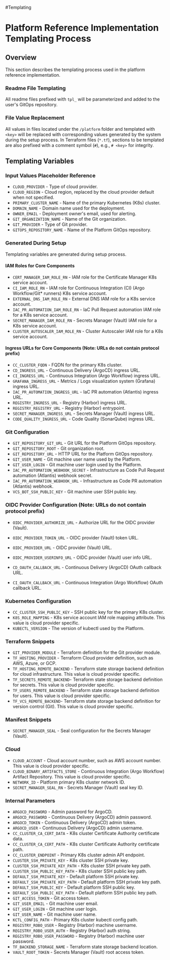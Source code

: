 #Templating 

# Platform Reference Implementation Templating Process

## Overview
This section describes the templating process used in the platform reference implementation.

### Readme File Templating
All readme files prefixed with `tpl_` will be parameterized and added to the user's GitOps repository.

### File Value Replacement
All values in files located under the `/platform` folder and templated with `<key>` will be replaced with corresponding values generated by the system during the setup process. In Terraform files (`*.tf`), sections to be templated are also prefixed with a comment symbol (`#`), e.g., `# <key>` for integrity.

## Templating Variables

### Input Values Placeholder Reference
- `CLOUD_PROVIDER` - Type of cloud provider.
- `CLOUD_REGION` - Cloud region, replaced by the cloud provider default when not specified.
- `PRIMARY_CLUSTER_NAME` - Name of the primary Kubernetes (K8s) cluster.
- `DOMAIN_NAME` - Domain name used for the deployment.
- `OWNER_EMAIL` - Deployment owner's email, used for alerting.
- `GIT_ORGANIZATION_NAME` - Name of the Git organization.
- `GIT_PROVIDER` - Type of Git provider.
- `GITOPS_REPOSITORY_NAME` - Name of the Platform GitOps repository.

### Generated During Setup

Templating variables are generated during setup process.

#### IAM Roles for Core Components
- `CERT_MANAGER_IAM_ROLE_RN` - IAM role for the Certificate Manager K8s service account.
- `CI_IAM_ROLE_RN` - IAM role for Continuous Integration (CI) (Argo Workflow/Git* runners) K8s service account.
- `EXTERNAL_DNS_IAM_ROLE_RN` - External DNS IAM role for a K8s service account.
- `IAC_PR_AUTOMATION_IAM_ROLE_RN` - IaC Pull Request automation IAM role for a K8s service account.
- `SECRET_MANAGER_IAM_ROLE_RN` - Secrets Manager (Vault) IAM role for a K8s service account.
- `CLUSTER_AUTOSCALER_IAM_ROLE_RN` - Cluster Autoscaler IAM role for a K8s service account.

#### Ingress URLs for Core Components (Note: URLs do not contain protocol prefix)
- `CC_CLUSTER_FQDN` - FQDN for the primary K8s cluster.
- `CD_INGRESS_URL` - Continuous Delivery (ArgoCD) ingress URL.
- `CI_INGRESS_URL` - Continuous Integration (Argo Workflow) ingress URL.
- `GRAFANA_INGRESS_URL` - Metrics / Logs visualization system (Grafana) ingress URL.
- `IAC_PR_AUTOMATION_INGRESS_URL` - IaC PR automation (Atlantis) ingress URL.
- `REGISTRY_INGRESS_URL` - Registry (Harbor) ingress URL.
- `REGISTRY_REGISTRY_URL` - Registry (Harbor) entrypoint.
- `SECRET_MANAGER_INGRESS_URL` - Secrets Manager (Vault) ingress URL.
- `CODE_QUALITY_INGRESS_URL` - Code Quality (SonarQube) ingress URL.

### Git Configuration
- `GIT_REPOSITORY_GIT_URL` - Git URL for the Platform GitOps repository.
- `GIT_REPOSITORY_ROOT` - Git organization root.
- `GIT_REPOSITORY_URL` - HTTP URL for the Platform GitOps repository.
- `GIT_USER_NAME` - Git machine user name used by the Platform.
- `GIT_USER_LOGIN` - Git machine user login used by the Platform.
- `IAC_PR_AUTOMATION_WEBHOOK_SECRET` - Infrastructure as Code Pull Request automation (Atlantis) webhook secret.
- `IAC_PR_AUTOMATION_WEBHOOK_URL` - Infrastructure as Code PR automation (Atlantis) webhook.
- `VCS_BOT_SSH_PUBLIC_KEY` - Git machine user SSH public key.

### OIDC Provider Configuration (Note: URLs do not contain protocol prefix)
- `OIDC_PROVIDER_AUTHORIZE_URL` - Authorize URL for the OIDC provider (Vault).
- `OIDC_PROVIDER_TOKEN_URL` - OIDC provider (Vault) token URL.
- `OIDC_PROVIDER_URL` - OIDC provider (Vault) URL.
- `OIDC_PROVIDER_USERINFO_URL` - OIDC provider (Vault) user info URL.

- `CD_OAUTH_CALLBACK_URL` - Continuous Delivery (ArgoCD) OAuth callback URL.
- `CI_OAUTH_CALLBACK_URL` - Continuous Integration (Argo Workflow) OAuth callback URL.


### Kubernetes Configuration
- `CC_CLUSTER_SSH_PUBLIC_KEY` - SSH public key for the primary K8s cluster.
- `K8S_ROLE_MAPPING` - K8s service account IAM role mapping attribute. This value is cloud provider specific.
- `KUBECTL_VERSION` - The version of kubectl used by the Platform.

### Terraform Snippets
- `GIT_PROVIDER_MODULE` - Terraform definition for the Git provider module.
- `TF_HOSTING_PROVIDER` - Terraform Cloud provider definition, such as AWS, Azure, or GCP.
- `TF_HOSTING_REMOTE_BACKEND` - Terraform state storage backend definition for cloud infrastructure. This value is cloud provider specific.
- `TF_SECRETS_REMOTE_BACKEND`- Terraform state storage backend definition for secrets. This value is cloud provider specific.
- `TF_USERS_REMOTE_BACKEND` - Terraform state storage backend definition for users. This value is cloud provider specific.
- `TF_VCS_REMOTE_BACKEND`- Terraform state storage backend definition for version control (Git). This value is cloud provider specific.

### Manifest Snippets
- `SECRET_MANAGER_SEAL` - Seal configuration for the Secrets Manager (Vault).

### Cloud

- `CLOUD_ACCOUNT` - Cloud account number, such as AWS account number. This value is cloud provider specific.
- `CLOUD_BINARY_ARTIFACTS_STORE` - Continuous Integration (Argo Workflow) Artifact Repository. This value is cloud provider specific.
- `NETWORK_ID` - Platform primary K8s cluster network ID.
- `SECRET_MANAGER_SEAL_RN` - Secrets Manager (Vault) seal key ID.

### Internal Parameters
- `ARGOCD_PASSWORD` - Admin password for ArgoCD.
- `ARGOCD_PASSWORD` - Continuous Delivery (ArgoCD) admin password.
- `ARGOCD_TOKEN` - Continuous Delivery (ArgoCD) admin token.
- `ARGOCD_USER` - Continuous Delivery (ArgoCD) admin username.
- `CC_CLUSTER_CA_CERT_DATA` - K8s cluster Certificate Authority certificate data.
- `CC_CLUSTER_CA_CERT_PATH` - K8s cluster Certificate Authority certificate path.
- `CC_CLUSTER_ENDPOINT` - Primary K8s cluster admin API endpoint.
- `CLUSTER_SSH_PRIVATE_KEY` - K8s cluster SSH private key.
- `CLUSTER_SSH_PRIVATE_KEY_PATH` - K8s cluster SSH private key path.
- `CLUSTER_SSH_PUBLIC_KEY_PATH` - K8s cluster SSH public key path.
- `DEFAULT_SSH_PRIVATE_KEY` - Default platform SSH private key.
- `DEFAULT_SSH_PRIVATE_KEY_PATH` - Default platform SSH private key path.
- `DEFAULT_SSH_PUBLIC_KEY` - Default platform SSH public key.
- `DEFAULT_SSH_PUBLIC_KEY_PATH` - Default platform SSH public key path.
- `GIT_ACCESS_TOKEN` - Git access token.
- `GIT_USER_EMAIL` - Git machine user email.
- `GIT_USER_LOGIN` - Git machine user login.
- `GIT_USER_NAME` - Git machine user name.
- `KCTL_CONFIG_PATH` - Primary K8s cluster kubectl config path.
- `REGISTRY_ROBO_USER` - Registry (Harbor) machine username.
- `REGISTRY_ROBO_USER_AUTH` - Registry (Harbor) auth string.
- `REGISTRY_ROBO_USER_PASSWORD` - Registry (Harbor) machine user password.
- `TF_BACKEND_STORAGE_NAME` - Terraform state storage backend location.
- `VAULT_ROOT_TOKEN` - Secrets Manager (Vault) root access token.
